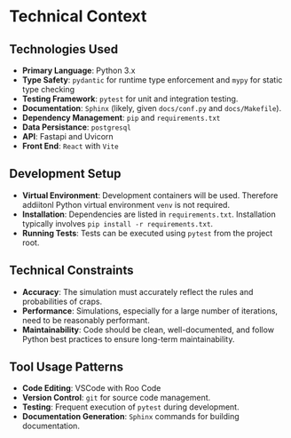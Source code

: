 # Technical Context

## Technologies Used
- **Primary Language**: Python 3.x
- **Type Safety**: `pydantic` for runtime type enforcement and `mypy` for static type checking
- **Testing Framework**: `pytest` for unit and integration testing.
- **Documentation**: `Sphinx` (likely, given `docs/conf.py` and `docs/Makefile`).
- **Dependency Management**: `pip` and `requirements.txt` 
- **Data Persistance**: `postgresql`
- **API**: Fastapi and Uvicorn
- **Front End**: `React` with `Vite`

## Development Setup
- **Virtual Environment**: Development containers will be used. Therefore addiitonl  Python virtual environment  `venv` is not required.
- **Installation**: Dependencies are listed in `requirements.txt`. Installation typically involves `pip install -r requirements.txt`.
- **Running Tests**: Tests can be executed using `pytest` from the project root.

## Technical Constraints
- **Accuracy**: The simulation must accurately reflect the rules and probabilities of craps.
- **Performance**: Simulations, especially for a large number of iterations, need to be reasonably performant. 
- **Maintainability**: Code should be clean, well-documented, and follow Python best practices to ensure long-term maintainability.

## Tool Usage Patterns
- **Code Editing**: VSCode with Roo Code
- **Version Control**: `git` for source code management.
- **Testing**: Frequent execution of `pytest` during development.
- **Documentation Generation**: `Sphinx` commands for building documentation.